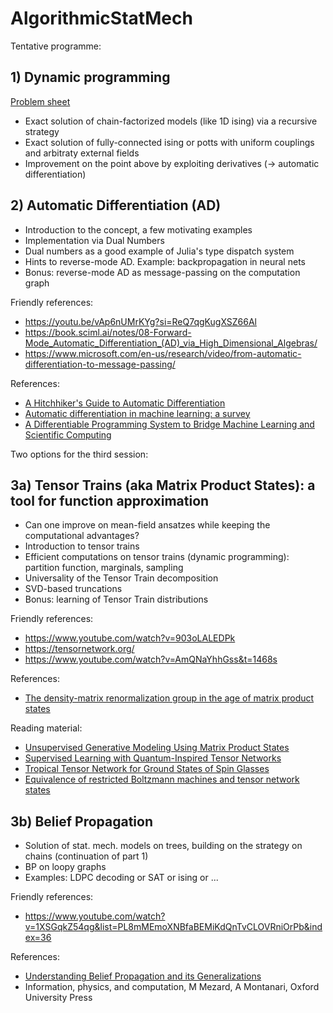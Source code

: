 # AlgorithmicStatMech

Tentative programme:

## 1) Dynamic programming
  [Problem sheet](1_dynamic_programming.pdf)
  - Exact solution of chain-factorized models (like 1D ising) via a recursive strategy
  - Exact solution of fully-connected ising or potts with uniform couplings and arbitraty external fields
  - Improvement on the point above by exploiting derivatives (-> automatic differentiation)

 ## 2) Automatic Differentiation (AD)

  - Introduction to the concept, a few motivating examples
  - Implementation via Dual Numbers
  - Dual numbers as a good example of Julia's type dispatch system
  - Hints to reverse-mode AD. Example: backpropagation in neural nets
  - Bonus: reverse-mode AD as message-passing on the computation graph
    
Friendly references:
- https://youtu.be/vAp6nUMrKYg?si=ReQ7qgKugXSZ66Al
- https://book.sciml.ai/notes/08-Forward-Mode_Automatic_Differentiation_(AD)_via_High_Dimensional_Algebras/
- https://www.microsoft.com/en-us/research/video/from-automatic-differentiation-to-message-passing/

References:
- [A Hitchhiker's Guide to Automatic Differentiation](https://arxiv.org/abs/1411.0583)
- [Automatic differentiation in machine learning: a survey](https://arxiv.org/abs/1502.05767)
- [A Differentiable Programming System to Bridge Machine Learning and Scientific Computing](https://arxiv.org/abs/1907.07587)


Two options for the third session:

  ## 3a) Tensor Trains (aka Matrix Product States): a tool for function approximation
  - Can one improve on mean-field ansatzes while keeping the computational advantages?
  - Introduction to tensor trains
  - Efficient computations on tensor trains (dynamic programming): partition function, marginals, sampling
  - Universality of the Tensor Train decomposition
  - SVD-based truncations
  - Bonus: learning of Tensor Train distributions

Friendly references:
- https://www.youtube.com/watch?v=903oLALEDPk
- https://tensornetwork.org/
- https://www.youtube.com/watch?v=AmQNaYhhGss&t=1468s

References:
- [The density-matrix renormalization group in the age of matrix product states](https://arxiv.org/abs/1008.3477)

Reading material:
- [Unsupervised Generative Modeling Using Matrix Product States](https://arxiv.org/abs/1709.01662)
- [Supervised Learning with Quantum-Inspired Tensor Networks](https://arxiv.org/abs/1605.05775)
- [Tropical Tensor Network for Ground States of Spin Glasses](https://arxiv.org/abs/2008.06888)
- [Equivalence of restricted Boltzmann machines and tensor network states](https://arxiv.org/abs/1701.04831)

 ## 3b) Belief Propagation
  - Solution of stat. mech. models on trees, building on the strategy on chains (continuation of part 1)
  - BP on loopy graphs
  - Examples: LDPC decoding or SAT or ising or ...

Friendly references:
- https://www.youtube.com/watch?v=1XSGqkZ54qg&list=PL8mMEmoXNBfaBEMiKdQnTvCLOVRniOrPb&index=36

References:
- [Understanding Belief Propagation and its Generalizations](https://www.merl.com/publications/TR2001-22)
- Information, physics, and computation, M Mezard, A Montanari, Oxford University Press
